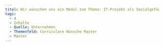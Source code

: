 ```yaml
---
titel: Wir wünschen uns ein Modul zum Thema: IT-Projekt als Sozialgefüge (soziologisch, psychologische Aspekte, Kritikfähigkeit
tags:
  - 4
  - Inhalte
  - Quelle: Unternehmen
  - Themenfeld: Curriculare Wünsche Master
  - Master
---
```

